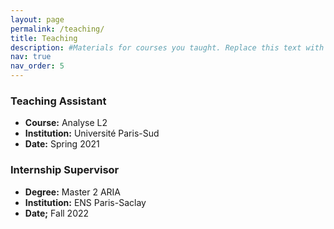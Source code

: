 ```yaml
---
layout: page
permalink: /teaching/
title: Teaching
description: #Materials for courses you taught. Replace this text with your description.
nav: true
nav_order: 5
---
```


### Teaching Assistant

- **Course:** Analyse L2
- **Institution:** Université Paris-Sud
- **Date:** Spring 2021

### Internship Supervisor

- **Degree:** Master 2 ARIA
- **Institution:** ENS Paris-Saclay
- **Date;** Fall 2022

